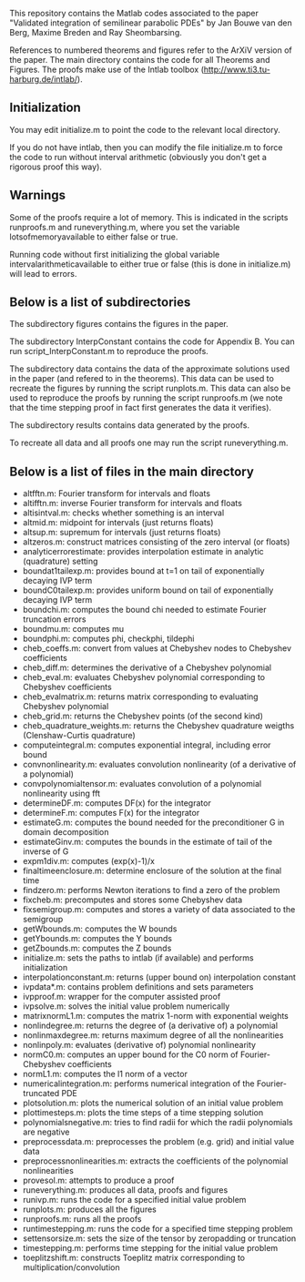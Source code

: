 This repository contains the Matlab codes associated to the paper "Validated integration of semilinear parabolic PDEs" by Jan Bouwe van den Berg, Maxime Breden and Ray Sheombarsing.

References to numbered theorems and figures refer to the ArXiV version of the paper. The main directory contains the code for all Theorems and Figures.
The proofs make use of the Intlab toolbox (http://www.ti3.tu-harburg.de/intlab/).

## Initialization

You may edit initialize.m to point the code to the relevant local directory.

If you do not have intlab, then you can modify the file initialize.m
to force the code to run without interval arithmetic
(obviously you don't get a rigorous proof this way).

## Warnings

Some of the proofs require a lot of memory. This is indicated in the scripts runproofs.m and runeverything.m, where you set the variable 
lotsofmemoryavailable to either false or true.

Running code without first initializing 
the global variable intervalarithmeticavailable 
to either true or false 
(this is done in initialize.m)
will lead to errors.


## Below is a list of subdirectories 

The subdirectory figures contains the figures in the paper.

The subdirectory InterpConstant contains the code for Appendix B.
You can run script_InterpConstant.m to reproduce the proofs.

The subdirectory data contains the data of the approximate solutions
used in the paper (and refered to in the theorems).
This data can be used to recreate the figures 
by running the script runplots.m. This data can also be used to reproduce the proofs 
by running the script runproofs.m (we note that the time stepping proof in fact first generates the data it verifies).

The subdirectory results contains data generated by the proofs.

To recreate all data and all proofs one may run the script
runeverything.m.


##  Below is a list of files in the main directory


- altfftn.m: Fourier transform for intervals and floats
- altifftn.m: inverse Fourier transform for intervals and floats
- altisintval.m: checks whether something is an interval
- altmid.m: midpoint for intervals (just returns floats)
- altsup.m: supremum for intervals (just returns floats)
- altzeros.m: construct matrices consisting of the zero interval (or floats)
- analyticerrorestimate: provides interpolation estimate in analytic (quadrature) setting
- boundat1tailexp.m: provides bound at t=1 on tail of exponentially decaying IVP term
- boundC0tailexp.m: provides uniform bound on tail of exponentially decaying IVP term
- boundchi.m: computes the bound chi needed to estimate Fourier truncation errors
- boundmu.m: computes mu
- boundphi.m: computes phi, checkphi, tildephi
- cheb_coeffs.m: convert from values at Chebyshev nodes to Chebyshev coefficients
- cheb_diff.m: determines the derivative of a Chebyshev polynomial
- cheb_eval.m: evaluates Chebyshev polynomial corresponding to Chebyshev coefficients
- cheb_evalmatrix.m: returns matrix corresponding to evaluating Chebyshev polynomial
- cheb_grid.m: returns the Chebyshev points (of the second kind)
- cheb_quadrature_weights.m: returns the Chebyshev quadrature weigths (Clenshaw-Curtis quadrature)
- computeintegral.m: computes exponential integral, including error bound
- convnonlinearity.m: evaluates convolution nonlinearity (of a derivative of a polynomial)
- convpolynomialtensor.m: evaluates convolution of a polynomial nonlinearity using fft
- determineDF.m: computes DF(x) for the integrator
- determineF.m: computes F(x) for the integrator
- estimateG.m: computes the bound needed for the preconditioner G in domain decomposition
- estimateGinv.m: computes the bounds in the estimate of tail of the inverse of G
- expm1div.m: computes (exp(x)-1)/x
- finaltimeenclosure.m: determine enclosure of the solution at the final time
- findzero.m: performs Newton iterations to find a zero of the problem
- fixcheb.m: precomputes and stores some Chebyshev data
- fixsemigroup.m: computes and stores a variety of data associated to the semigroup
- getWbounds.m: computes the W bounds
- getYbounds.m: computes the Y bounds
- getZbounds.m: computes the Z bounds
- initialize.m: sets the paths to intlab (if available) and performs initialization 
- interpolationconstant.m: returns (upper bound on) interpolation constant
- ivpdata*.m: contains problem definitions and sets parameters
- ivpproof.m: wrapper for the computer assisted proof
- ivpsolve.m: solves the initial value problem numerically
- matrixnormL1.m: computes the matrix 1-norm with exponential weights
- nonlindegree.m: returns the degree of (a derivative of) a polynomial
- nonlinmaxdegree.m: returns maximum degree of all the nonlinearities
- nonlinpoly.m: evaluates (derivative of) polynomial nonlinearity 
- normC0.m: computes an upper bound for the C0 norm of Fourier-Chebyshev coefficients
- normL1.m: computes the l1 norm of a vector
- numericalintegration.m: performs numerical integration of the Fourier-truncated PDE
- plotsolution.m: plots the numerical solution of an initial value problem
- plottimesteps.m: plots the time steps of a time stepping solution
- polynomialsnegative.m: tries to find radii for which the radii polynomials are negative
- preprocessdata.m: preprocesses the problem (e.g. grid) and initial value data
- preprocessnonlinearities.m: extracts the coefficients of the polynomial nonlinearities
- provesol.m: attempts to produce a proof 
- runeverything.m: produces all data, proofs and figures
- runivp.m: runs the code for a specified initial value problem
- runplots.m: produces all the figures
- runproofs.m: runs all the proofs
- runtimestepping.m: runs the code for a specified time stepping problem
- settensorsize.m: sets the size of the tensor by zeropadding or truncation
- timestepping.m: performs time stepping for the initial value problem
- toeplitzshift.m: constructs Toeplitz matrix corresponding to multiplication/convolution
